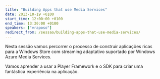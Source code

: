 ```yaml
---
title: "Building Apps that use Media Services"
date: 2013-10-19 +0100
start_time: 12:00:00 +0100
end_time: 13:30:00 +0100
speakers: ["vraposo"]
redirect_from: /sessao/building-apps-that-use-media-services/
---
```

Nesta sessão vamos percorrer o processo de construir aplicações ricas para a Windows Store com streaming adaptativo suportado por Windows Azure Media Services.

Vamos aprender a usar a Player Framework e o SDK para criar uma fantástica experiência na aplicação.

